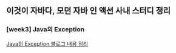 ## 이것이 자바다, 모던 자바 인 액션 사내 스터디 정리

### [week3] Java의 Exception
[Java의 Exception 블로그 내용 정리](https://github.com/kangminhyuk1111/java-study/edit/main/README.md](https://velog.io/@minhyuk00/Java-CheckException-%EA%B3%BC-UncheckedException%EC%9D%98-%EC%B0%A8%EC%9D%B4)https://velog.io/@minhyuk00/Java-CheckException-%EA%B3%BC-UncheckedException%EC%9D%98-%EC%B0%A8%EC%9D%B4)
